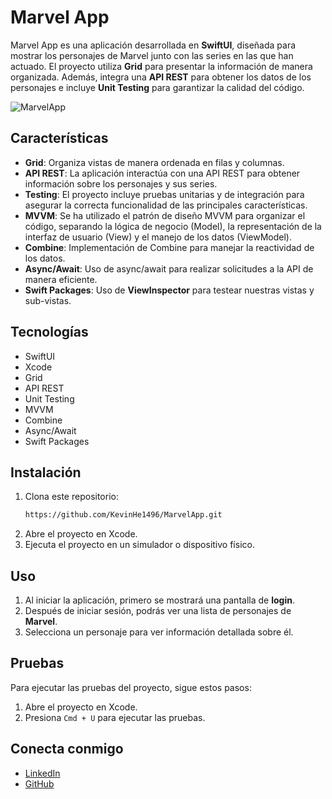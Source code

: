 
# Marvel App

Marvel App es una aplicación desarrollada en **SwiftUI**, diseñada para mostrar los personajes de Marvel junto con las series en las que han actuado. El proyecto utiliza **Grid** para presentar la información de manera organizada. Además, integra una **API REST** para obtener los datos de los personajes e incluye **Unit Testing** para garantizar la calidad del código.

![MarvelApp](https://i.postimg.cc/qvHRpZfs/marvelapp.png)

## Características
- **Grid**: Organiza vistas de manera ordenada en filas y columnas.
- **API REST**: La aplicación interactúa con una API REST para obtener información sobre los personajes y sus series.
- **Testing**: El proyecto incluye pruebas unitarias y de integración para asegurar la correcta funcionalidad de las principales características.
- **MVVM**: Se ha utilizado el patrón de diseño MVVM para organizar el código, separando la lógica de negocio (Model), la representación de la interfaz de usuario (View) y el manejo de los datos (ViewModel).
- **Combine**: Implementación de Combine para manejar la reactividad de los datos.
- **Async/Await**: Uso de async/await para realizar solicitudes a la API de manera eficiente.
- **Swift Packages**: Uso de **ViewInspector** para testear nuestras vistas y sub-vistas.

## Tecnologías
- SwiftUI
- Xcode
- Grid
- API REST
- Unit Testing
- MVVM
- Combine
- Async/Await
- Swift Packages

## Instalación

1. Clona este repositorio:
   ```bash
   https://github.com/KevinHe1496/MarvelApp.git
   ```
2. Abre el proyecto en Xcode.
3. Ejecuta el proyecto en un simulador o dispositivo físico.

## Uso

1. Al iniciar la aplicación, primero se mostrará una pantalla de **login**.
2. Después de iniciar sesión, podrás ver una lista de personajes de **Marvel**.
3. Selecciona un personaje para ver información detallada sobre él.

## Pruebas

Para ejecutar las pruebas del proyecto, sigue estos pasos:

1. Abre el proyecto en Xcode.
2. Presiona `Cmd + U` para ejecutar las pruebas.

## Conecta conmigo

- [LinkedIn](https://www.linkedin.com/in/kevin-heredia-esparza/)
- [GitHub](https://github.com/KevinHe1496)

